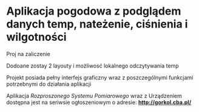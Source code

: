 # Aplikacja pogodowa z podglądem danych temp, nateżenie, ciśnienia i wilgotności
Proj na zaliczenie

Dodoane zostay 2 layouty i możliwosć lokalnego odczytywania temp




Projekt posiada pełny interfejs graficzny wraz z poszczególnymi funkcjami potrzebnymi do działania aplikacji


Aplikacja <i>Rozproszonego Systemu Pomiarowego </i> wraz z Urządzeniem dostępna jest na seriwsie ogłoszeniowym o adresie: <b>http://gorkol.cba.pl/</b>

